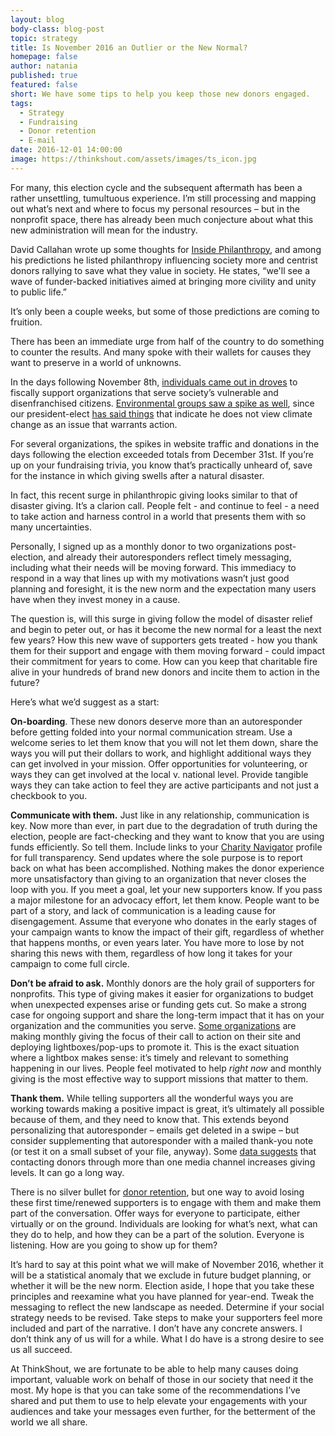 ```yaml
---
layout: blog
body-class: blog-post
topic: strategy
title: Is November 2016 an Outlier or the New Normal?
homepage: false
author: natania  
published: true
featured: false
short: We have some tips to help you keep those new donors engaged.
tags:
  - Strategy
  - Fundraising
  - Donor retention
  - E-mail
date: 2016-12-01 14:00:00
image: https://thinkshout.com/assets/images/ts_icon.jpg
---
```

For many, this election cycle and the subsequent aftermath has been a rather unsettling, tumultuous experience. I’m still processing and mapping out what’s next and where to focus my personal resources – but in the nonprofit space, there has already been much conjecture about what this new administration will mean for the industry. 

David Callahan wrote up some thoughts for [Inside Philanthropy](http://www.insidephilanthropy.com/home/2016/11/9/philanthropy-in-the-age-of-trump-five-predictions), and among his predictions he listed philanthropy influencing society more and centrist donors rallying to save what they value in society. He states, “we'll see a wave of funder-backed initiatives aimed at bringing more civility and unity to public life.”

It’s only been a couple weeks, but some of those predictions are coming to fruition. 

There has been an immediate urge from half of the country to do something to counter the results. And many spoke with their wallets for causes they want to preserve in a world of unknowns.

In the days following November 8th, [individuals came out in droves](http://www.theatlantic.com/business/archive/2016/11/donald-trump-donations/507668/) to fiscally support organizations that serve society’s vulnerable and disenfranchised citizens. [Environmental groups saw a spike as well](http://www.nytimes.com/2016/11/18/us/politics/nonprofit-donations-trump.html?_r=0), since our president-elect [has said things](http://www.cbsnews.com/pictures/wild-donald-trump-quotes/13/) that indicate he does not view climate change as an issue that warrants action. 

For several organizations, the spikes in website traffic and donations in the days following the election exceeded totals from December 31st. If you’re up on your fundraising trivia, you know that’s practically unheard of, save for the instance in which giving swells after a natural disaster.

In fact, this recent surge in philanthropic giving looks similar to that of disaster giving. It’s a clarion call. People felt - and continue to feel - a need to take action and harness control in a world that presents them with so many uncertainties. 

Personally, I signed up as a monthly donor to two organizations post-election, and already their autoresponders reflect timely messaging, including what their needs will be moving forward. This immediacy to respond in a way that lines up with my motivations wasn’t just good planning and foresight, it is the new norm and the expectation many users have when they invest money in a cause.
 
The question is, will this surge in giving follow the model of disaster relief and begin to peter out, or has it become the new normal for a least the next few years? How this new wave of supporters gets treated - how you thank them for their support and engage with them moving forward - could impact their commitment for years to come. How can you keep that charitable fire alive in your hundreds of brand new donors and incite them to action in the future?

Here’s what we’d suggest as a start:

**On-boarding**. These new donors deserve more than an autoresponder before getting folded into your normal communication stream. Use a welcome series to let them know that you will not let them down, share the ways you will put their dollars to work, and highlight additional ways they can get involved in your mission. Offer opportunities for volunteering, or ways they can get involved at the local v. national level. Provide tangible ways they can take action to feel they are active participants and not just a checkbook to you. 

**Communicate with them.** Just like in any relationship, communication is key. Now more than ever, in part due to the degradation of truth during the election, people are fact-checking and they want to know that you are using funds efficiently. So tell them. Include links to your [Charity Navigator](http://www.charitynavigator.org/) profile for full transparency. Send updates where the sole purpose is to report back on what has been accomplished. Nothing makes the donor experience more unsatisfactory than giving to an organization that never closes the loop with you. If you meet a goal, let your new supporters know. If you pass a major milestone for an advocacy effort, let them know. People want to be part of a story, and lack of communication is a leading cause for disengagement. Assume that everyone who donates in the early stages of your campaign wants to know the impact of their gift, regardless of whether that happens months, or even years later. You have more to lose by not sharing this news with them, regardless of how long it takes for your campaign to come full circle.

**Don’t be afraid to ask.** Monthly donors are the holy grail of supporters for nonprofits. This type of giving makes it easier for organizations to budget when unexpected expenses arise or funding gets cut. So make a strong case for ongoing support and share the long-term impact that it has on your organization and the communities you serve. [Some organizations](https://www.nrdc.org/) are making monthly giving the focus of their call to action on their site and deploying lightboxes/pop-ups to promote it. This is the exact situation where a lightbox makes sense: it’s timely and relevant to something happening in our lives. People feel motivated to help *right now* and monthly giving is the most effective way to support missions that matter to them. 

**Thank them.** While telling supporters all the wonderful ways you are working towards making a positive impact is great, it’s ultimately all possible because of them, and they need to know that. This extends beyond personalizing that autoresponder – emails get deleted in a swipe – but consider supplementing that autoresponder with a mailed thank-you note (or test it on a small subset of your file, anyway). Some [data suggests](http://www.thenonprofittimes.com/management-tips/channels-equal-revenue/) that contacting donors through more than one media channel increases giving levels. It can go a long way. 

There is no silver bullet for [donor retention](https://thinkshout.com/blog/2016/05/roadmap-to-retention/), but one way to avoid losing these first time/renewed supporters is to engage with them and make them part of the conversation. Offer ways for everyone to participate, either virtually or on the ground. Individuals are looking for what’s next, what can they do to help, and how they can be a part of the solution. Everyone is listening. How are you going to show up for them? 

It’s hard to say at this point what we will make of November 2016, whether it will be a statistical anomaly that we exclude in future budget planning, or whether it will be the new norm. Election aside, I hope that you take these principles and reexamine what you have planned for year-end. Tweak the messaging to reflect the new landscape as needed. Determine if your social strategy needs to be revised. Take steps to make your supporters feel more included and part of the narrative. I don’t have any concrete answers. I don’t think any of us will for a while. What I do have is a strong desire to see us all succeed. 

At ThinkShout, we are fortunate to be able to help many causes doing important, valuable work on behalf of those in our society that need it the most. My hope is that you can take some of the recommendations I’ve shared and put them to use to help elevate your engagements with your audiences and take your messages even further, for the betterment of the world we all share.
